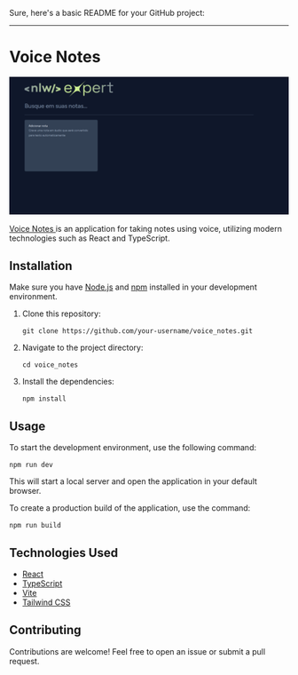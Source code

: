 Sure, here's a basic README for your GitHub project:

---

# Voice Notes
![NLW](./src/assets/nlw.png)

[Voice Notes ](https://voice-notes-nlw.vercel.app/)is an application for taking notes using voice, utilizing modern technologies such as React and TypeScript.

## Installation

Make sure you have [Node.js](https://nodejs.org/) and [npm](https://www.npmjs.com/) installed in your development environment.

1. Clone this repository:
   ```
   git clone https://github.com/your-username/voice_notes.git
   ```

2. Navigate to the project directory:
   ```
   cd voice_notes
   ```

3. Install the dependencies:
   ```
   npm install
   ```

## Usage

To start the development environment, use the following command:
```
npm run dev
```

This will start a local server and open the application in your default browser.

To create a production build of the application, use the command:
```
npm run build
```

## Technologies Used

- [React](https://reactjs.org/)
- [TypeScript](https://www.typescriptlang.org/)
- [Vite](https://vitejs.dev/)
- [Tailwind CSS](https://tailwindcss.com/)


## Contributing

Contributions are welcome! Feel free to open an issue or submit a pull request.
